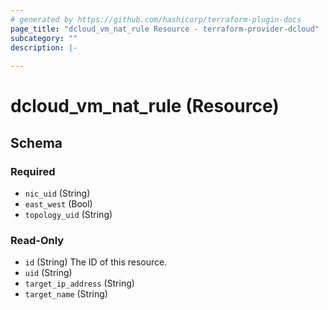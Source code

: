 ```yaml
---
# generated by https://github.com/hashicorp/terraform-plugin-docs
page_title: "dcloud_vm_nat_rule Resource - terraform-provider-dcloud"
subcategory: ""
description: |-
  
---
```


# dcloud_vm_nat_rule (Resource)


<!-- schema generated by tfplugindocs -->
## Schema

### Required

- `nic_uid` (String)
- `east_west` (Bool)
- `topology_uid` (String)

### Read-Only

- `id` (String) The ID of this resource.
- `uid` (String)
- `target_ip_address` (String)
- `target_name` (String)



